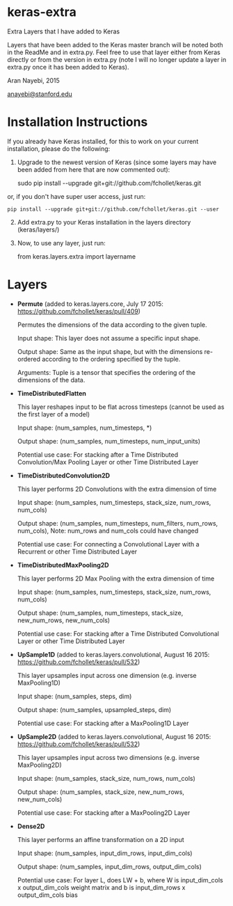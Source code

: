 # keras-extra
Extra Layers that I have added to Keras

Layers that have been added to the Keras master branch will be noted both in the ReadMe and in extra.py. Feel free to use that layer either from Keras directly or from the version in extra.py (note I will no longer update a layer in extra.py once it has been added to Keras). 

Aran Nayebi, 2015

anayebi@stanford.edu

# Installation Instructions
If you already have Keras installed, for this to work on your current installation, please do the following:

1. Upgrade to the newest version of Keras (since some layers may have been added from here that are now commented out):
    
    sudo pip install --upgrade git+git://github.com/fchollet/keras.git

or, if you don't have super user access, just run:
    
    pip install --upgrade git+git://github.com/fchollet/keras.git --user

2. Add extra.py to your Keras installation in the layers directory (keras/layers/)

3. Now, to use any layer, just run:
    
    from keras.layers.extra import layername

# Layers

- **Permute** (added to keras.layers.core, July 17 2015: https://github.com/fchollet/keras/pull/409)

    Permutes the dimensions of the data according to the given tuple.
    
    Input shape: This layer does not assume a specific input shape.
    
    Output shape: Same as the input shape, but with the dimensions re-ordered according to the ordering specified by the tuple.

    Arguments: Tuple is a tensor that specifies the ordering of the dimensions of the data.

- **TimeDistributedFlatten**

	This layer reshapes input to be flat across timesteps (cannot be used as the first layer of a model)

	Input shape: (num_samples, num_timesteps, *)
	
	Output shape: (num_samples, num_timesteps, num_input_units)
	
	Potential use case: For stacking after a Time Distributed Convolution/Max Pooling Layer or other Time Distributed Layer
	
- **TimeDistributedConvolution2D**

	This layer performs 2D Convolutions with the extra dimension of time
	
    Input shape: (num_samples, num_timesteps, stack_size, num_rows, num_cols)
	
    Output shape: (num_samples, num_timesteps, num_filters, num_rows, num_cols), Note: num_rows and num_cols could have changed
	
    Potential use case: For connecting a Convolutional Layer with a Recurrent or other Time Distributed Layer

- **TimeDistributedMaxPooling2D**

    This layer performs 2D Max Pooling with the extra dimension of time
	
    Input shape: (num_samples, num_timesteps, stack_size, num_rows, num_cols)
	
    Output shape: (num_samples, num_timesteps, stack_size, new_num_rows, new_num_cols)
	
    Potential use case: For stacking after a Time Distributed Convolutional Layer or other Time Distributed Layer

- **UpSample1D** (added to keras.layers.convolutional, August 16 2015: https://github.com/fchollet/keras/pull/532)

	This layer upsamples input across one dimension (e.g. inverse MaxPooling1D)
	
    Input shape: (num_samples, steps, dim)
	
    Output shape: (num_samples, upsampled_steps, dim)
	
    Potential use case: For stacking after a MaxPooling1D Layer

- **UpSample2D** (added to keras.layers.convolutional, August 16 2015: https://github.com/fchollet/keras/pull/532)

	This layer upsamples input across two dimensions (e.g. inverse MaxPooling2D)
	
    Input shape: (num_samples, stack_size, num_rows, num_cols)
	
    Output shape: (num_samples, stack_size, new_num_rows, new_num_cols)
	
    Potential use case: For stacking after a MaxPooling2D Layer

- **Dense2D**

	This layer performs an affine transformation on a 2D input
	
    Input shape: (num_samples, input_dim_rows, input_dim_cols)
	
    Output shape: (num_samples, input_dim_rows, output_dim_cols)
	
    Potential use case: For layer L, does LW + b, where W is input_dim_cols x output_dim_cols weight matrix and b is input_dim_rows x output_dim_cols bias
